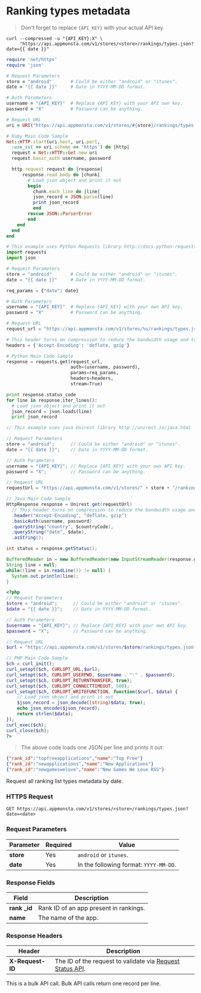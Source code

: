 # Ranking types metadata

> Don't forget to replace `{API_KEY}` with your actual API key.

```shell
curl --compressed -u "{API_KEY}:X" \
     "https://api.appmonsta.com/v1/stores/<store>/rankings/types.json?date={{ date }}"
```

```ruby
require 'net/https'
require 'json'

# Request Parameters
store = "android"       # Could be either "android" or "itunes".
date = "{{ date }}"     # Date in YYYY-MM-DD format.

# Auth Parameters
username = "{API_KEY}"  # Replace {API_KEY} with your API own key.
password = "X"          # Password can be anything.

# Request URL
uri = URI("https://api.appmonsta.com/v1/stores/#{store}/rankings/types.json?date=#{date}")

# Ruby Main Code Sample
Net::HTTP.start(uri.host, uri.port,
  :use_ssl => uri.scheme == 'https') do |http|
  request = Net::HTTP::Get.new uri
  request.basic_auth username, password

  http.request request do |response|
      response.read_body do |chunk|
        # Load json object and print it out
        begin
          chunk.each_line do |line|
          json_record = JSON.parse(line)
          print json_record
          end
        rescue JSON::ParserError
        end
    end
  end
end
```

```python
# This example uses Python Requests library http://docs.python-requests.org/en/master/
import requests
import json

# Request Parameters
store = "android"       # Could be either "android" or "itunes".
date = "{{ date }}"     # Date in YYYY-MM-DD format.

req_params = {"date": date}

# Auth Parameters
username = "{API_KEY}"  # Replace {API_KEY} with your own API key.
password = "X"          # Password can be anything.

# Request URL
request_url = "https://api.appmonsta.com/v1/stores/%s/rankings/types.json" % store

# This header turns on compression to reduce the bandwidth usage and transfer time.
headers = {'Accept-Encoding': 'deflate, gzip'}

# Python Main Code Sample
response = requests.get(request_url,
                        auth=(username, password),
                        params=req_params,
                        headers=headers,
                        stream=True)

print response.status_code
for line in response.iter_lines():
  # Load json object and print it out
  json_record = json.loads(line)
  print json_record
```

```java
// This example uses java Unirest library http://unirest.io/java.html

// Request Parameters
store = "android";      // Could be either "android" or "itunes".
date = "{{ date }}";    // Date in YYYY-MM-DD format.

// Auth Parameters
username = "{API_KEY}"; // Replace {API_KEY} with your own API key.
password = "X";         // Password can be anything.

// Request URL
requestUrl = "https://api.appmonsta.com/v1/stores/" + store + "/rankings/types.json";

// Java Main Code Sample
HttpResponse response = Unirest.get(requestUrl)
  // This header turns on compression to reduce the bandwidth usage and transfer time.
  .header("Accept-Encoding", "deflate, gzip")
  .basicAuth(username, password)  
  .queryString("country", $countryCode),
  .queryString("date", $date),
  .asString();

int status = response.getStatus();

BufferedReader in = new BufferedReader(new InputStreamReader(response.getRawBody()));
String line = null;
while((line = in.readLine()) != null) {
  System.out.println(line);
}
```

```php
<?php
// Request Parameters
$store = "android";      // Could be either "android" or "itunes".
$date = "{{ date }}";    // Date in YYYY-MM-DD format.

// Auth Parameters
$username = "{API_KEY}"; // Replace {API_KEY} with your own API key.
$password = "X";         // Password can be anything.

// Request URL
$url = "https://api.appmonsta.com/v1/stores/$store/rankings/types.json?date=$date";

// PHP Main Code Sample
$ch = curl_init();
curl_setopt($ch, CURLOPT_URL,$url);
curl_setopt($ch, CURLOPT_USERPWD, $username . ":" . $password);
curl_setopt($ch, CURLOPT_RETURNTRANSFER, true);
curl_setopt($ch, CURLOPT_CONNECTTIMEOUT, 500);
curl_setopt($ch, CURLOPT_WRITEFUNCTION, function($curl, $data) {
    // Load json object and print it out
    $json_record = json_decode((string)$data, true);
    echo json_encode($json_record);
    return strlen($data);
});
curl_exec($ch);
curl_close($ch);
?>
```

> The above code loads one JSON per line and prints it out:

```json
{"rank_id":"topfreeapplications","name":"Top Free"}
{"rank_id":"newapplications","name":"New Applications"}
{"rank_id":"newgameswelove","name":"New Games We Love RSS"}
```

Request all ranking list types metadata by date.

### HTTPS Request

`GET https://api.appmonsta.com/v1/stores/<store>/rankings/types.json?date=<date>`

### Request Parameters

Parameter         | Required | Value
----------------- | -------- | -----------
**store**         | Yes      | `android` or `itunes`.
**date**          | Yes      | In the following format: `YYYY-MM-DD`.

### Response Fields

Field               | Description
------------------- | -----------
**rank _id**        | Rank ID of an app present in rankings.
**name**            | The name of the app.

### Response Headers

Header            | Description
----------------- | -----------
**X-Request-ID**  | The ID of the request to validate via [Request Status API](#get-request-status).

<aside class="notice">
This is a bulk API call. Bulk API calls return one record per line.
</aside>
